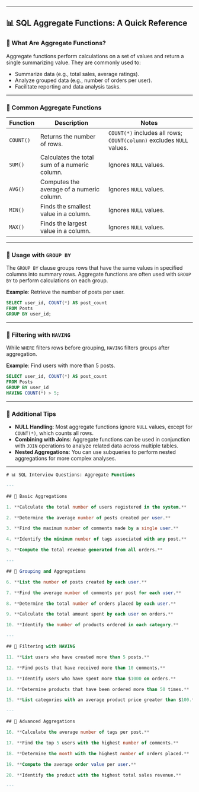 
---

## 📊 SQL Aggregate Functions: A Quick Reference

### 🔹 What Are Aggregate Functions?

Aggregate functions perform calculations on a set of values and return a single summarizing value. They are commonly used to:

* Summarize data (e.g., total sales, average ratings).
* Analyze grouped data (e.g., number of orders per user).
* Facilitate reporting and data analysis tasks.

---

### 🔹 Common Aggregate Functions

| Function  | Description                                   | Notes                                                                 |
| --------- | --------------------------------------------- | --------------------------------------------------------------------- |
| `COUNT()` | Returns the number of rows.                   | `COUNT(*)` includes all rows; `COUNT(column)` excludes `NULL` values. |
| `SUM()`   | Calculates the total sum of a numeric column. | Ignores `NULL` values.                                                |
| `AVG()`   | Computes the average of a numeric column.     | Ignores `NULL` values.                                                |
| `MIN()`   | Finds the smallest value in a column.         | Ignores `NULL` values.                                                |
| `MAX()`   | Finds the largest value in a column.          | Ignores `NULL` values.                                                |

---

### 🔹 Usage with `GROUP BY`

The `GROUP BY` clause groups rows that have the same values in specified columns into summary rows. Aggregate functions are often used with `GROUP BY` to perform calculations on each group.

**Example**: Retrieve the number of posts per user.

```sql
SELECT user_id, COUNT(*) AS post_count
FROM Posts
GROUP BY user_id;
```

---

### 🔹 Filtering with `HAVING`

While `WHERE` filters rows before grouping, `HAVING` filters groups after aggregation.

**Example**: Find users with more than 5 posts.

```sql
SELECT user_id, COUNT(*) AS post_count
FROM Posts
GROUP BY user_id
HAVING COUNT(*) > 5;
```

---

### 🔹 Additional Tips

* **NULL Handling**: Most aggregate functions ignore `NULL` values, except for `COUNT(*)`, which counts all rows.
* **Combining with Joins**: Aggregate functions can be used in conjunction with `JOIN` operations to analyze related data across multiple tables.
* **Nested Aggregations**: You can use subqueries to perform nested aggregations for more complex analyses.

---
```sql
# 📊 SQL Interview Questions: Aggregate Functions

---

## 🔹 Basic Aggregations

1. **Calculate the total number of users registered in the system.**

2. **Determine the average number of posts created per user.**

3. **Find the maximum number of comments made by a single user.**

4. **Identify the minimum number of tags associated with any post.**

5. **Compute the total revenue generated from all orders.**

---

## 🔹 Grouping and Aggregations

6. **List the number of posts created by each user.**

7. **Find the average number of comments per post for each user.**

8. **Determine the total number of orders placed by each user.**

9. **Calculate the total amount spent by each user on orders.**

10. **Identify the number of products ordered in each category.**

---

## 🔹 Filtering with HAVING

11. **List users who have created more than 5 posts.**

12. **Find posts that have received more than 10 comments.**

13. **Identify users who have spent more than $1000 on orders.**

14. **Determine products that have been ordered more than 50 times.**

15. **List categories with an average product price greater than $100.**

---

## 🔹 Advanced Aggregations

16. **Calculate the average number of tags per post.**

17. **Find the top 5 users with the highest number of comments.**

18. **Determine the month with the highest number of orders placed.**

19. **Compute the average order value per user.**

20. **Identify the product with the highest total sales revenue.**

---


```
